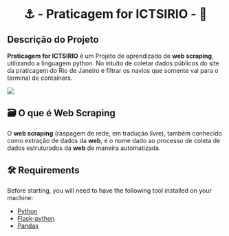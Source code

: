 <h1 align="center">      
 ⚓ - Praticagem for ICTSIRIO - 🚢
</h1>


## Descrição do Projeto
<p><strong>Praticagem for ICTSIRIO</strong> é um Projeto de aprendizado de <strong>web scraping</strong>, utilizando a linguagem python. No intuito de coletar dados públicos do site da praticagem do Rio de Janeiro e filtrar os navios que somente vai para o terminal de containers.</p>

<img src="https://i.ibb.co/R2fdCS3/aaaaa.png">


## 🗃️ O que é Web Scraping

<p>O <strong>web scraping</strong> (raspagem de rede, em tradução livre), também conhecido como extração de dados da <strong>web</strong>, é o nome dado ao processo de coleta de dados estruturados da <strong>web</strong> de maneira automatizada.</p>

## 🛠   Requirements
<p>Before starting, you will need to have the following tool installed on your machine:<p>

 - [Python](https://www.python.org/)
 - [Flask-python](https://flask.palletsprojects.com/en/2.0.x/)
 - [Pandas](https://devdocs.io/pandas~0.25/)
